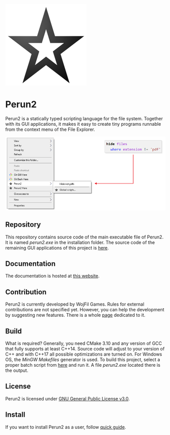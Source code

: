 ![Logo](res/perun2ico.png)

# Perun2

Perun2 is a statically typed scripting language for the file system. 
Together with its GUI applications, it makes it easy to create tiny programs runnable from the context menu of the File Explorer.

![Menu examples](res/menuexample.png)

## Repository

This repository contains source code of the main executable file of Perun2.
It is named *perun2.exe* in the installation folder.
The source code of the remaining GUI applications of this project is [here](https://github.com/wojfil/perun2-gui).

## Documentation

The documentation is hosted at [this website](https://perun2.org/docs).

## Contribution

Perun2 is currently developed by WojFil Games.
Rules for external contributions are not specified yet.
However, you can help the development by suggesting new features.
There is a whole [page](FUTURE.md) dedicated to it.

## Build

What is required? 
Generally, you need CMake 3.10 and any version of GCC that fully supports at least C++14.
Source code will adjust to your version of C++ and with C++17 all possible optimizations are turned on.
For Windows OS, the *MinGW Makefiles* generator is used.
To build this project, select a proper batch script from [here](src/build) and run it. 
A file *perun2.exe* located there is the output.

## License

Perun2 is licensed under [GNU General Public License v3.0](LICENSE.txt).

## Install

If you want to install Perun2 as a user, follow [quick guide](https://perun2.org/docs/quickguide).
